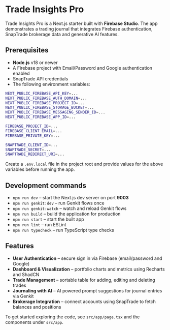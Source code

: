 # Trade Insights Pro

Trade Insights Pro is a Next.js starter built with **Firebase Studio**. The app demonstrates
a trading journal that integrates Firebase authentication, SnapTrade brokerage data
and generative AI features.

## Prerequisites

- **Node.js** v18 or newer
- A Firebase project with Email/Password and Google authentication enabled
- SnapTrade API credentials
- The following environment variables:

```bash
NEXT_PUBLIC_FIREBASE_API_KEY=...
NEXT_PUBLIC_FIREBASE_AUTH_DOMAIN=...
NEXT_PUBLIC_FIREBASE_PROJECT_ID=...
NEXT_PUBLIC_FIREBASE_STORAGE_BUCKET=...
NEXT_PUBLIC_FIREBASE_MESSAGING_SENDER_ID=...
NEXT_PUBLIC_FIREBASE_APP_ID=...

FIREBASE_PROJECT_ID=...
FIREBASE_CLIENT_EMAIL=...
FIREBASE_PRIVATE_KEY=...

SNAPTRADE_CLIENT_ID=...
SNAPTRADE_SECRET=...
SNAPTRADE_REDIRECT_URI=...
```

Create a `.env.local` file in the project root and provide values for the above
variables before running the app.

## Development commands

- `npm run dev` – start the Next.js dev server on port **9003**
- `npm run genkit:dev` – run Genkit flows once
- `npm run genkit:watch` – watch and reload Genkit flows
- `npm run build` – build the application for production
- `npm run start` – start the built app
- `npm run lint` – run ESLint
- `npm run typecheck` – run TypeScript type checks

## Features

- **User Authentication** – secure sign in via Firebase (email/password and Google)
- **Dashboard & Visualization** – portfolio charts and metrics using Recharts and ShadCN
- **Trade Management** – sortable table for adding, editing and deleting trades
- **Journaling with AI** – AI powered prompt suggestions for journal entries via Genkit
- **Brokerage Integration** – connect accounts using SnapTrade to fetch balances and positions

To get started exploring the code, see `src/app/page.tsx` and the components under `src/app`.
